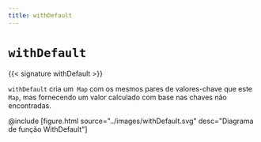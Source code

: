 ```yaml
---
title: withDefault
---
```


# `withDefault`

{{< signature withDefault >}}

`withDefault` cria um` Map` com os mesmos pares de valores-chave que este `Map`, mas fornecendo um valor calculado com base nas chaves não encontradas.

@include [figure.html source="../images/withDefault.svg" desc="Diagrama de função WithDefault"]
